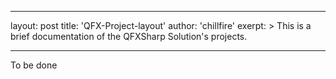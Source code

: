 
---
layout: post
title:  'QFX-Project-layout'
author: 'chillfire'
exerpt: >
  This is a brief documentation of the QFXSharp Solution's projects.  

---

  To be done